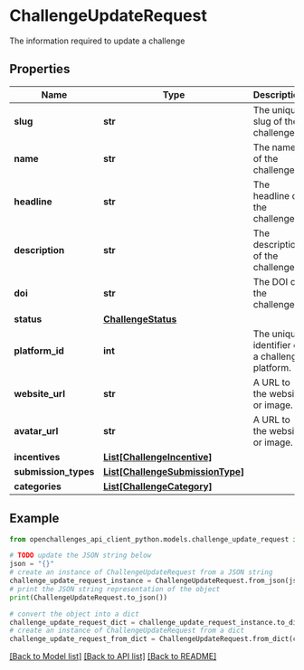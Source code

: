 # ChallengeUpdateRequest

The information required to update a challenge

## Properties

| Name                 | Type                                                            | Description                                    | Notes |
| -------------------- | --------------------------------------------------------------- | ---------------------------------------------- | ----- |
| **slug**             | **str**                                                         | The unique slug of the challenge.              |
| **name**             | **str**                                                         | The name of the challenge.                     |
| **headline**         | **str**                                                         | The headline of the challenge.                 |
| **description**      | **str**                                                         | The description of the challenge.              |
| **doi**              | **str**                                                         | The DOI of the challenge.                      |
| **status**           | [**ChallengeStatus**](ChallengeStatus.md)                       |                                                |
| **platform_id**      | **int**                                                         | The unique identifier of a challenge platform. |
| **website_url**      | **str**                                                         | A URL to the website or image.                 |
| **avatar_url**       | **str**                                                         | A URL to the website or image.                 |
| **incentives**       | [**List[ChallengeIncentive]**](ChallengeIncentive.md)           |                                                |
| **submission_types** | [**List[ChallengeSubmissionType]**](ChallengeSubmissionType.md) |                                                |
| **categories**       | [**List[ChallengeCategory]**](ChallengeCategory.md)             |                                                |

## Example

```python
from openchallenges_api_client_python.models.challenge_update_request import ChallengeUpdateRequest

# TODO update the JSON string below
json = "{}"
# create an instance of ChallengeUpdateRequest from a JSON string
challenge_update_request_instance = ChallengeUpdateRequest.from_json(json)
# print the JSON string representation of the object
print(ChallengeUpdateRequest.to_json())

# convert the object into a dict
challenge_update_request_dict = challenge_update_request_instance.to_dict()
# create an instance of ChallengeUpdateRequest from a dict
challenge_update_request_from_dict = ChallengeUpdateRequest.from_dict(challenge_update_request_dict)
```

[[Back to Model list]](../README.md#documentation-for-models) [[Back to API list]](../README.md#documentation-for-api-endpoints) [[Back to README]](../README.md)
